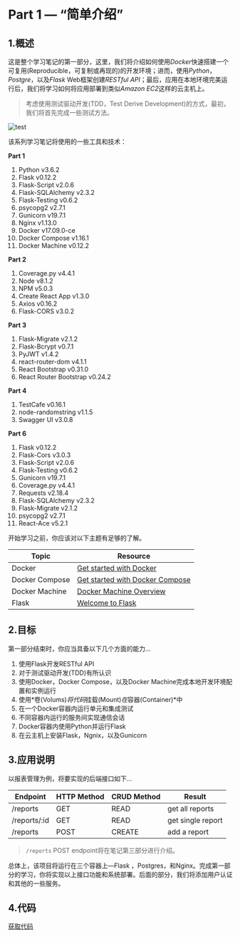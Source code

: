 # Part 1 — “简单介绍”

## 1.概述

这是整个学习笔记的第一部分，这里，我们将介绍如何使用*Docker*快速搭建一个可复用(Reproducible，可复制或再现的)的开发环境；进而，使用*Python*，*Postgre*，以及*Flask* Web框架创建*RESTful API*；最后，应用在本地环境完美运行后，我们将学习如何将应用部署到类似*Amazon EC2*这样的云主机上。

> 考虑使用测试驱动开发(TDD，Test Derive Development)的方式，最初，我们将首先完成一些测试方法。

![test](https://testdriven.io/assets/img/flask-tdd-logo.png)

该系列学习笔记将使用的一些工具和技术：

**Part 1**

1. Python v3.6.2
2. Flask v0.12.2
3. Flask-Script v2.0.6
4. Flask-SQLAlchemy v2.3.2
5. Flask-Testing v0.6.2
6. psycopg2 v2.7.1
7. Gunicorn v19.7.1
8. Nginx v1.13.0
9. Docker v17.09.0-ce
10. Docker Compose v1.16.1
11. Docker Machine v0.12.2

**Part 2**

1. Coverage.py v4.4.1
2. Node v8.1.2
3. NPM v5.0.3
4. Create React App v1.3.0
5. Axios v0.16.2
6. Flask-CORS v3.0.2

**Part 3**

1. Flask-Migrate v2.1.2
2. Flask-Bcrypt v0.7.1
3. PyJWT v1.4.2
4. react-router-dom v4.1.1
5. React Bootstrap v0.31.0
6. React Router Bootstrap v0.24.2

**Part 4**

1. TestCafe v0.16.1
2. node-randomstring v1.1.5
3. Swagger UI v3.0.8

**Part 6**

1. Flask v0.12.2
2. Flask-Cors v3.0.3
3. Flask-Script v2.0.6
4. Flask-Testing v0.6.2
5. Gunicorn v19.7.1
6. Coverage.py v4.4.1
7. Requests v2.18.4
8. Flask-SQLAlchemy v2.3.2
9. Flask-Migrate v2.1.2
10. psycopg2 v2.7.1
11. React-Ace v5.2.1

开始学习之前，你应该对以下主题有足够的了解。

| Topic          | Resource                                 |
| -------------- | ---------------------------------------- |
| Docker         | [Get started with Docker](https://docs.docker.com/engine/getstarted/) |
| Docker Compose | [Get started with Docker Compose](https://docs.docker.com/compose/gettingstarted/) |
| Docker Machine | [Docker Machine Overview](https://docs.docker.com/machine/overview/) |
| Flask          | [Welcome to Flask](http://flask.pocoo.org/) |

## 2.目标

第一部分结束时，你应当具备以下几个方面的能力...

1. 使用Flask开发RESTful API
2. 对于测试驱动开发(TDD)有所认识
3. 使用Docker，Docker Compose，以及Docker Machine完成本地开发环境配置和实例运行
4. 使用*卷(Volums)*将代码*挂载(Mount)*在*容器(Container)*中
5. 在一个Docker容器内运行单元和集成测试
6. 不同容器内运行的服务间实现通信会话
7. Docker容器内使用Python并运行Flask
8. 在云主机上安装Flask，Ngnix，以及Gunicorn

## 3.应用说明

以报表管理为例，将要实现的后端接口如下...

| Endpoint     | HTTP Method | CRUD Method | Result            |
| ------------ | ----------- | ----------- | ----------------- |
| /reports     | GET         | READ        | get all reports   |
| /reports/:id | GET         | READ        | get single report |
| /reports     | POST        | CREATE      | add a report      |

> `/reports` POST endpoint将在笔记第三部分进行介绍。

总体上，该项目将运行在三个容器上—Flask ，Postgres，和Nginx。完成第一部分的学习，你将实现以上接口功能和系统部署。后面的部分，我们将添加用户认证和其他的一些服务。

## 4.代码

[获取代码](https://github.com/realpython/flask-microservices-users/releases/tag/part1)